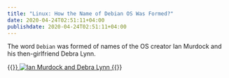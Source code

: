 ```yaml
---
title: "Linux: How the Name of Debian OS Was Formed?"
date: 2020-04-24T02:51:11+04:00
publishdate: 2020-04-24T02:51:11+04:00
---
```


The word `Debian` was formed of names of the OS creator Ian Murdock and his then-girlfriend Debra Lynn.

{{<a href="https://www.debian.org/" target="_blank" rel="noopener noreferrer">}}
![Ian Murdock and Debra Lynn](https://res.cloudinary.com/oorkan/image/upload/v1591166406/blog/img/topics/linux/iandeb_jlj8jt.jpg)
{{</a>}}


